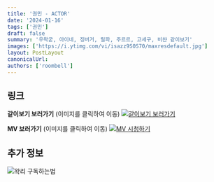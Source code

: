 ```yaml
---
title: '권민 - ACTOR'
date: '2024-01-16'
tags: ['권민']
draft: false
summary: '우왁굳, 아이네, 징버거, 릴파, 주르르, 고세구, 비챤 같이보기'
images: ['https://i.ytimg.com/vi/isazz9S0S70/maxresdefault.jpg']
layout: PostLayout
canonicalUrl:
authors: ['roombell']
---
```


## 링크

**같이보기 보러가기** (이미지를 클릭하여 이동)
[![같이보기 보러가기](../static/images/logo.png)](https://cafe.naver.com/steamindiegame/14515887)

**MV 보러가기** (이미지를 클릭하여 이동)
[![MV 시청하기](https://i.ytimg.com/vi/isazz9S0S70/maxresdefault.jpg)](https://youtu.be/isazz9S0S70)

## 추가 정보

![왁리 구독하는법](../static/images/sub.gif)
